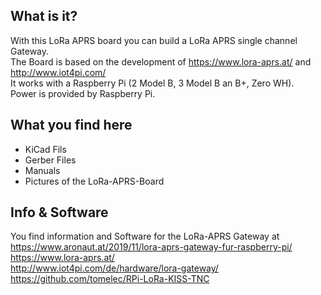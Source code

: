 What is it?
-----------
With this LoRa APRS board you can build a LoRa APRS single channel Gateway.  
The Board is based on the development of https://www.lora-aprs.at/ and http://www.iot4pi.com/  
It works with a Raspberry Pi (2 Model B, 3 Model B an B+, Zero WH).  
Power is provided by Raspberry Pi.

What you find here
------------------
- KiCad Fils
- Gerber Files
- Manuals
- Pictures of the LoRa-APRS-Board

Info & Software
---------------
You find information and Software for the LoRa-APRS Gateway at  
https://www.aronaut.at/2019/11/lora-aprs-gateway-fur-raspberry-pi/  
https://www.lora-aprs.at/  
http://www.iot4pi.com/de/hardware/lora-gateway/  
https://github.com/tomelec/RPi-LoRa-KISS-TNC
